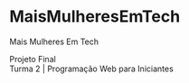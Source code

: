 # MaisMulheresEmTech
Mais Mulheres Em Tech

Projeto Final <br>
Turma  2  |  Programação  Web  para Iniciantes
